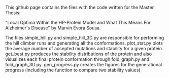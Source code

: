 This github page contains the files with the code written for the Master Thesis:

"Local Optima Within the HP-Protein Model and What This Means For Alzheimer's Disease" by Marvin Évora Sousa.

The files simple_hill.py and simple_hill_3D.py are responsible for performing the hill climber runs and generating all the conformations.
plot_stat.py plots the average number of accepted mutations and stability for a given protein.
get_best.py produces the stability distributions of the protein and also visualizes each final protein conformation through fold_graph.py and fold_graph_3D.py.
gen_progress.py creates the figures for the generational progress (including the function to compare two stability values)
